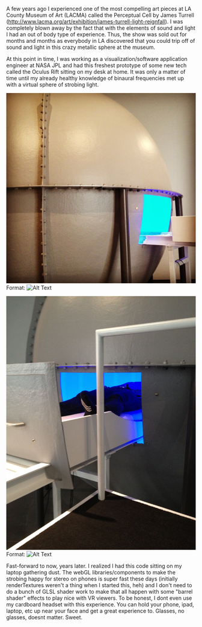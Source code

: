 A few years ago I experienced one of the most compelling art pieces at LA County Museum of Art (LACMA) called the Perceptual Cell by James Turrell (http://www.lacma.org/art/exhibition/james-turrell-light-reignfall).
I was completely blown away by the fact that with the elements of sound and light I had an out of body type of experience. Thus, the show was sold out for months and months as everybody in LA discovered that you could trip off of sound and light in this crazy metallic sphere at the museum. 

At this point in time, I was working as a visualization/software application engineer at NASA JPL and had this freshest prototype of some new tech called the Oculus Rift sitting on my desk at home. It was only a matter of time until my already healthy knowledge of binaural frequencies met up with a virtual sphere of strobing light.

![Perceptual Cell at LACMA](/img/pc1.jpg)
Format: ![Alt Text](url)

![Perceptual Cell at LACMA](/img/pc2.jpg)
Format: ![Alt Text](url)

Fast-forward to now, years later. I realized I had this code sitting on my laptop gathering dust. The webGL libraries/components to make the strobing happy for stereo on phones is super fast these days (initially renderTextures weren't a thing when I started this, heh) and I don't need to do a bunch of GLSL shader work to make that all happen with some "barrel shader" effects to play nice with VR viewers. 
To be honest, I dont even use my cardboard headset with this experience. You can hold your phone, ipad, laptop, etc up near your face and get a great experience to. Glasses, no glasses, doesnt matter. Sweet.